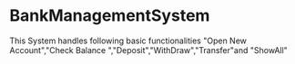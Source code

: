 # BankManagementSystem
This System handles following  basic functionalities "Open New Account","Check Balance ","Deposit","WithDraw","Transfer"and "ShowAll"
